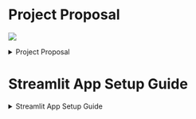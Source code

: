 # Project Proposal

![](llm-app_.gif)

<details>

# Project Proposal

<summary>Project Proposal</summary>

## Path Chosen:
- LLM/API Path

## Project Concept
The  AI Model Vulnerability Assessment Platform  is an advanced, open-source cybersecurity framework designed to identify, test, and evaluate vulnerabilities in large language models (LLMs). With the rapid adoption of LLMs in high-stakes applications such as healthcare, finance, and customer support, it is crucial to ensure their safety, security, and ethical alignment. Traditional moderation tools offered by major LLM providers like OpenAI, Cohere, and Anthropic are valuable but often lack a comprehensive, community-driven framework for rigorous testing.

This platform will serve as a universal red-team testing tool, allowing researchers, developers, and organizations to evaluate LLMs against a series of known and emerging vulnerabilities. Users can select models from a predefined list or integrate their own APIs, and then run selected tests to generate detailed vulnerability reports. The initial focus will be on  Prompt Injection , a prevalent attack vector, followed by an expansion to other key vulnerabilities such as  Server-Side Request Forgery (SSRF), Model Inversion Attacks, Bias and Toxicity Detection, Information Leakage, and Excessive Agency/Hallucination .

Ultimately, this platform will be a go-to resource for organizations aiming to deploy LLMs with confidence, providing a “safety score” for specific use cases and a roadmap for mitigating identified risks.

## Objectives 
1.  Evaluate Model Vulnerabilities : Implement a robust set of tests to identify security weaknesses and evaluate the robustness of various LLMs.
2.  Create an Open-Source Platform : Develop an extensible, community-driven framework that enables contributions from researchers and developers worldwide.
3.  Establish a Standard for LLM Security : Define a benchmark for LLM security and ethical alignment through comprehensive testing and scoring mechanisms.
4.  Generate Detailed Reports and Recommendations : Offer actionable insights and suggestions for improving model security and use-case suitability.


## Planned Approach 
### Module 1:  Model Selection and Integration 
-  Pre-Configured Models : Provide a list of well-known models like GPT-4, Cohere’s Command R, and Anthropic’s Claude for immediate testing.
-  Custom API Integration : Allow users to integrate proprietary or open-source models by supplying their own API keys.
-  Standardized API Interface : Develop a standardized interface to handle API calls for different LLMs, ensuring compatibility and ease of testing.

### Module 2:  Vulnerability Assessment Suite 
This module will host a comprehensive suite of tests, each designed to evaluate the model’s robustness against different vulnerabilities. The platform will initially support the following vulnerabilities:

1.  Prompt Injection (Initial Focus) : Assess if the LLM can be manipulated through hidden instructions, leading to unintended or harmful outputs.
2.  Server-Side Request Forgery (SSRF) : Evaluate if the LLM can be tricked into making unauthorized network requests through prompt-based manipulations.
3.  Model Inversion Attack : Determine if sensitive training data can be extracted by cleverly crafted queries, compromising privacy and security.
4.  Bias and Toxicity Detection : Analyze if the model produces biased, unethical, or toxic content, which can be especially harmful in sensitive contexts like mental health or legal advisory.
5.  Information Leakage : Identify if the LLM inadvertently reveals private or sensitive information stored within its training data.
6.  Excessive Agency and Hallucination : Evaluate if the model demonstrates signs of autonomy or generates incorrect but confident responses, which can mislead users in critical applications.

### Module 3:  Scoring and Risk Assessment 
-  Risk Score per Vulnerability : Assign a numerical risk score (e.g., 0-10) based on the frequency, severity, and potential impact of each vulnerability detected.
-  Aggregate Safety Score : Calculate a holistic safety score by combining individual risk scores, offering a comprehensive view of the model’s robustness.
-  Use-Case Suitability Score : Rate the model’s suitability for specific domains (e.g., healthcare, e-commerce) based on its overall safety profile and ethical alignment.

### Module 4:  Report Generation and Recommendations 
-  Vulnerability Report : Provide detailed reports on each identified vulnerability, including test outcomes, severity levels, and risk scores.
-  Use-Case Analysis : Evaluate and categorize the model’s safety for various use cases, highlighting potential risks for specific industries.
-  Mitigation Recommendations : Offer actionable strategies for mitigating identified vulnerabilities and improving model safety.

### Module 5:  User Interface and Usability 
-  Frontend : A clean, intuitive UI built using Streamlit or ReactJS, enabling users to seamlessly select models, run tests, and review results.
-  Backend : A robust backend built with Python and FastAPI or Flask, ensuring smooth execution of vulnerability tests and report generation.

## Future Enhancements:
-  Community-Driven Test Expansion : Enable the community to contribute new tests and vulnerabilities, making the platform adaptable to emerging threats.
-  Advanced Reporting and Visualization : Implement interactive dashboards and visual reports to enhance user experience and insights.
</details>

# Streamlit App Setup Guide

<details>

# Streamlit App Setup Guide

<summary>Streamlit App Setup Guide</summary>

## Prerequisites

- Python 3.11 or higher
- Docker (for Docker setup)
- Git (for cloning the repository)

## Simple Setup

1. **Clone the Repository**:
   ```bash
   git clone https://github.com/qalmaqihir/Decoding-Data-Science---Project
   cd Decoding-Data-Science---Project
   ```

2. **Set Up a Virtual Environment (Optional but Recommended)**:
   ```bash
   python -m venv venv
   source venv/bin/activate  # On Windows use: venv\Scripts\activate
   ```

3. **Install Dependencies**:
   ```bash
   pip install -r requirements.txt
   ```
   > Important: 
   **Installing and configuring Counterfit**  
   ```bash
      sudo apt install python3.8 python3.8-venv
      python -m venv counterfit
      git clone -b main https://github.com/Azure/counterfit.git
      cd counterfit
      pip install .[dev]
      python -c "import nltk;  nltk.download('stopwords')"
   ```

   > Know more about installation of Counterfit [here](https://github.com/Azure/counterfit/?tab=readme-ov-file#option-2-using-linux-or-windows-using-wsl-locally)

4. **Run the Streamlit App**:
   ```bash
   streamlit run app.py
   ```

5. **Access the App**:
   Open your web browser and navigate to [http://localhost:8501](http://localhost:8501).

---

## Docker Setup

1. **Clone the Repository**:
   ```bash
   git clone https://github.com/yourusername/streamlit-app.git
   cd streamlit-app
   ```

2. **Build the Docker Image**:
   ```bash
   docker build -t streamlit-app .
   ```
	   
	> If you got this error:
	```
	... object at 0x71c68dd82c90>: Failed to establish a new connection: [Errno -3] Tempora
	 => => # ry failure in name resolution')': /simple/absl-py/                                       
	 => => # WARNING: Retrying (Retry(total=0, connect=None, read=None, redirect=None, status=None)) a
	 => => # fter connection broken by 'NewConnectionError('<pip._vendor.urllib3.connection.HTTPSConne
	 => => # ction object at 0x71c68dd83750>: Failed to establish a new connection: [Errno -3] Tempora
	 => => # ry failure in name resolution')': /simple/absl-py/ 
	...
	```
	Either your wifi/internet is not working. Check for it using `ping google.com`

	If your internet is working fine and you still get the above error then try the solution below:

	`docker build --network=host -t streamlit-app .`
	 

3. **Run the Docker Container**:
   ```bash
   docker run -p 8501:8501 streamlit-app
   ```

4. **Access the App**:
   Open your web browser and navigate to [http://localhost:8501](http://localhost:8501).


## Notes

- Ensure that your Docker daemon is running before building or running the Docker container.
- For any issues, refer to the console output for error messages or logs.

</details>
